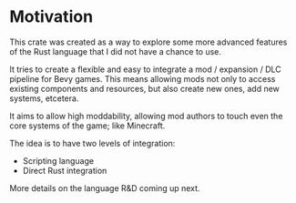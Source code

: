 # Motivation
 
This crate was created as a way to explore some more advanced features of the Rust language that I did not have a chance to use.
 
It tries to create a flexible and easy to integrate a mod / expansion / DLC pipeline for Bevy games. This means allowing mods not only to access existing components and resources, but also create new ones, add new systems, etcetera.
 
It aims to allow high moddability, allowing mod authors to touch even the core systems of the game; like Minecraft.
 
The idea is to have two levels of integration:
 - Scripting language
 - Direct Rust integration

More details on the language R&D coming up next.
